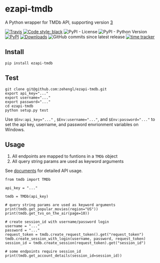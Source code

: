 # ezapi-tmdb

A Python wrapper for TMDb API, supporting version [3](https://developers.themoviedb.org/3/getting-started)

[![Travis](https://img.shields.io/travis/zehengl/ezapi-tmdb.svg)](https://travis-ci.org/zehengl/ezapi-tmdb)
[![Code style: black](https://img.shields.io/badge/code%20style-black-000000.svg)](https://github.com/ambv/black)
![PyPI - License](https://img.shields.io/pypi/l/ezapi-tmdb.svg)
![PyPI - Python Version](https://img.shields.io/pypi/pyversions/ezapi-tmdb.svg)
[![PyPI](https://img.shields.io/pypi/v/ezapi-tmdb.svg)](https://pypi.python.org/pypi/ezapi-tmdb)
[![Downloads](https://pepy.tech/badge/ezapi-tmdb)](https://pepy.tech/project/ezapi-tmdb)
![GitHub commits since latest release](https://img.shields.io/github/commits-since/zehengl/ezapi-tmdb/0.5.0.svg)
[![time tracker](https://wakatime.com/badge/github/zehengl/ezapi-tmdb.svg)](https://wakatime.com/badge/github/zehengl/ezapi-tmdb)

## Install

    pip install ezapi-tmdb

## Test

    git clone git@github.com:zehengl/ezapi-tmdb.git
    export api_key="..."
    export username="..."
    export password="..."
    cd ezapi-tmdb
    python setup.py test

Use `$Env:api_key="..."` , `$Env:username="..."`, and `$Env:password="..."` to set the api key, username, and password envrionment variables on Windows.

## Usage

1. All endpoints are mapped to funtions in a `TMDb` object
2. All query string params are used as keyword arguments

See [documents](https://developers.themoviedb.org/3/getting-started) for detailed API usage.

    from tmdb import TMDb

    api_key = "..."

    tmdb = TMDb(api_key)

    # query string params are used as keyword arguments
    print(tmdb.get_popular_movies(region="US"))
    print(tmdb.get_tvs_on_the_air(page=10))

    # create session_id with username/password login
    username = "..."
    password = "..."
    request_token = tmdb.create_request_token().get("request_token")
    tmdb.create_session_with_login(username, password, request_token)
    session_id = tmdb.create_session(request_token).get("session_id")

    # some endpoints require session_id
    print(tmdb.get_account_details(session_id=session_id))
